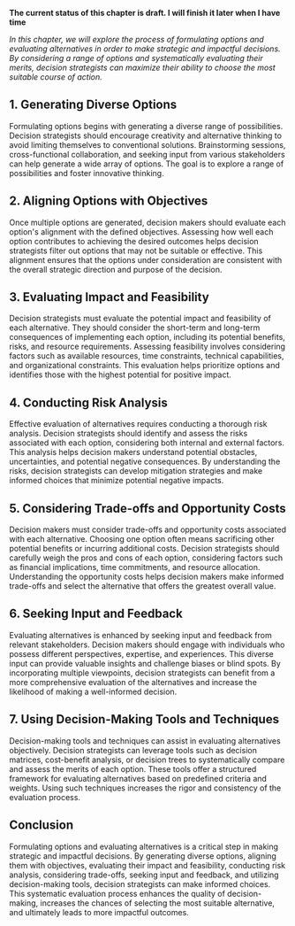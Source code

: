 **The current status of this chapter is draft. I will finish it later when I have time**

*In this chapter, we will explore the process of formulating options and evaluating alternatives in order to make strategic and impactful decisions. By considering a range of options and systematically evaluating their merits, decision strategists can maximize their ability to choose the most suitable course of action.*

**1. Generating Diverse Options**
---------------------------------

Formulating options begins with generating a diverse range of possibilities. Decision strategists should encourage creativity and alternative thinking to avoid limiting themselves to conventional solutions. Brainstorming sessions, cross-functional collaboration, and seeking input from various stakeholders can help generate a wide array of options. The goal is to explore a range of possibilities and foster innovative thinking.

**2. Aligning Options with Objectives**
---------------------------------------

Once multiple options are generated, decision makers should evaluate each option's alignment with the defined objectives. Assessing how well each option contributes to achieving the desired outcomes helps decision strategists filter out options that may not be suitable or effective. This alignment ensures that the options under consideration are consistent with the overall strategic direction and purpose of the decision.

**3. Evaluating Impact and Feasibility**
----------------------------------------

Decision strategists must evaluate the potential impact and feasibility of each alternative. They should consider the short-term and long-term consequences of implementing each option, including its potential benefits, risks, and resource requirements. Assessing feasibility involves considering factors such as available resources, time constraints, technical capabilities, and organizational constraints. This evaluation helps prioritize options and identifies those with the highest potential for positive impact.

**4. Conducting Risk Analysis**
-------------------------------

Effective evaluation of alternatives requires conducting a thorough risk analysis. Decision strategists should identify and assess the risks associated with each option, considering both internal and external factors. This analysis helps decision makers understand potential obstacles, uncertainties, and potential negative consequences. By understanding the risks, decision strategists can develop mitigation strategies and make informed choices that minimize potential negative impacts.

**5. Considering Trade-offs and Opportunity Costs**
---------------------------------------------------

Decision makers must consider trade-offs and opportunity costs associated with each alternative. Choosing one option often means sacrificing other potential benefits or incurring additional costs. Decision strategists should carefully weigh the pros and cons of each option, considering factors such as financial implications, time commitments, and resource allocation. Understanding the opportunity costs helps decision makers make informed trade-offs and select the alternative that offers the greatest overall value.

**6. Seeking Input and Feedback**
---------------------------------

Evaluating alternatives is enhanced by seeking input and feedback from relevant stakeholders. Decision makers should engage with individuals who possess different perspectives, expertise, and experiences. This diverse input can provide valuable insights and challenge biases or blind spots. By incorporating multiple viewpoints, decision strategists can benefit from a more comprehensive evaluation of the alternatives and increase the likelihood of making a well-informed decision.

**7. Using Decision-Making Tools and Techniques**
-------------------------------------------------

Decision-making tools and techniques can assist in evaluating alternatives objectively. Decision strategists can leverage tools such as decision matrices, cost-benefit analysis, or decision trees to systematically compare and assess the merits of each option. These tools offer a structured framework for evaluating alternatives based on predefined criteria and weights. Using such techniques increases the rigor and consistency of the evaluation process.

**Conclusion**
--------------

Formulating options and evaluating alternatives is a critical step in making strategic and impactful decisions. By generating diverse options, aligning them with objectives, evaluating their impact and feasibility, conducting risk analysis, considering trade-offs, seeking input and feedback, and utilizing decision-making tools, decision strategists can make informed choices. This systematic evaluation process enhances the quality of decision-making, increases the chances of selecting the most suitable alternative, and ultimately leads to more impactful outcomes.
